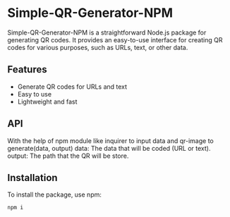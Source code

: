 # Simple-QR-Generator-NPM

Simple-QR-Generator-NPM is a straightforward Node.js package for generating QR codes. It provides an easy-to-use interface for creating QR codes for various purposes, such as URLs, text, or other data.

## Features
- Generate QR codes for URLs and text
- Easy to use
- Lightweight and fast

## API

With the help of npm module like
inquirer to input data and
qr-image to generate(data, output)
data: The data that will be coded (URL or text).
output: The path that the QR will be store.


## Installation
To install the package, use npm:
```bash
npm i

